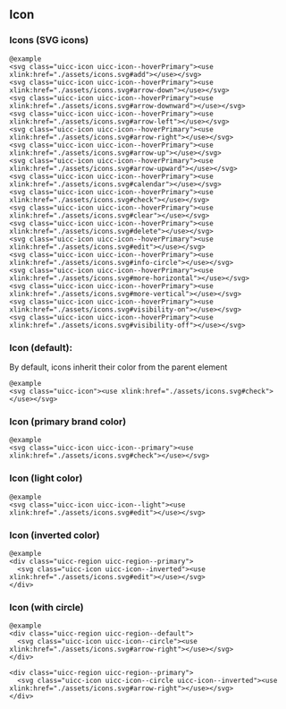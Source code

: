 ## Icon

### Icons (SVG icons)

    @example
    <svg class="uicc-icon uicc-icon--hoverPrimary"><use xlink:href="./assets/icons.svg#add"></use></svg>
    <svg class="uicc-icon uicc-icon--hoverPrimary"><use xlink:href="./assets/icons.svg#arrow-down"></use></svg>
    <svg class="uicc-icon uicc-icon--hoverPrimary"><use xlink:href="./assets/icons.svg#arrow-downward"></use></svg>
    <svg class="uicc-icon uicc-icon--hoverPrimary"><use xlink:href="./assets/icons.svg#arrow-left"></use></svg>
    <svg class="uicc-icon uicc-icon--hoverPrimary"><use xlink:href="./assets/icons.svg#arrow-right"></use></svg>
    <svg class="uicc-icon uicc-icon--hoverPrimary"><use xlink:href="./assets/icons.svg#arrow-up"></use></svg>
    <svg class="uicc-icon uicc-icon--hoverPrimary"><use xlink:href="./assets/icons.svg#arrow-upward"></use></svg>
    <svg class="uicc-icon uicc-icon--hoverPrimary"><use xlink:href="./assets/icons.svg#calendar"></use></svg>
    <svg class="uicc-icon uicc-icon--hoverPrimary"><use xlink:href="./assets/icons.svg#check"></use></svg>
    <svg class="uicc-icon uicc-icon--hoverPrimary"><use xlink:href="./assets/icons.svg#clear"></use></svg>
    <svg class="uicc-icon uicc-icon--hoverPrimary"><use xlink:href="./assets/icons.svg#delete"></use></svg>
    <svg class="uicc-icon uicc-icon--hoverPrimary"><use xlink:href="./assets/icons.svg#edit"></use></svg>
    <svg class="uicc-icon uicc-icon--hoverPrimary"><use xlink:href="./assets/icons.svg#info-circle"></use></svg>
    <svg class="uicc-icon uicc-icon--hoverPrimary"><use xlink:href="./assets/icons.svg#more-horizontal"></use></svg>
    <svg class="uicc-icon uicc-icon--hoverPrimary"><use xlink:href="./assets/icons.svg#more-vertical"></use></svg>
    <svg class="uicc-icon uicc-icon--hoverPrimary"><use xlink:href="./assets/icons.svg#visibility-on"></use></svg>
    <svg class="uicc-icon uicc-icon--hoverPrimary"><use xlink:href="./assets/icons.svg#visibility-off"></use></svg>

### Icon (default):

By default, icons inherit their color from the parent element 

    @example
    <svg class="uicc-icon"><use xlink:href="./assets/icons.svg#check"></use></svg>

### Icon (primary brand color)
  
    @example
    <svg class="uicc-icon uicc-icon--primary"><use xlink:href="./assets/icons.svg#check"></use></svg>

### Icon (light color)
  
    @example
    <svg class="uicc-icon uicc-icon--light"><use xlink:href="./assets/icons.svg#edit"></use></svg>

### Icon (inverted color)
  
    @example
    <div class="uicc-region uicc-region--primary">
      <svg class="uicc-icon uicc-icon--inverted"><use xlink:href="./assets/icons.svg#edit"></use></svg>
    </div>

### Icon (with circle)

    @example
    <div class="uicc-region uicc-region--default">
      <svg class="uicc-icon uicc-icon--circle"><use xlink:href="./assets/icons.svg#arrow-right"></use></svg>
    </div>

    <div class="uicc-region uicc-region--primary">
      <svg class="uicc-icon uicc-icon--circle uicc-icon--inverted"><use xlink:href="./assets/icons.svg#arrow-right"></use></svg>
    </div>